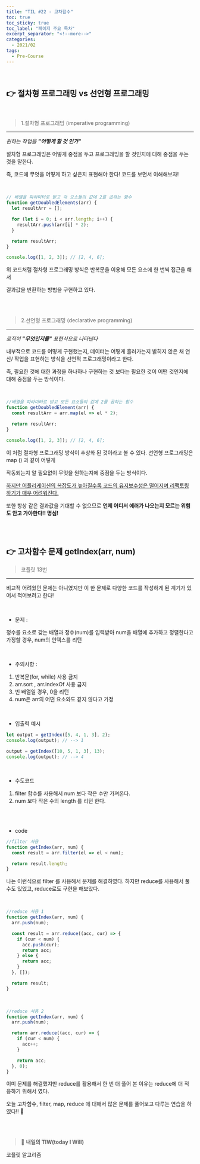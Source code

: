 ```yaml
---
title: "TIL #22 - 고차함수"
toc: true
toc_sticky: true
toc_label: "페이지 주요 목차"
excerpt_separator: "<!--more-->"
categories:
  - 2021/02
tags:
  - Pre-Course
---
```


<br/>

## :point_right: 절차형 프로그래밍 vs 선언형 프로그래밍

<br/>

> 1.절차형 프로그래밍 (imperative programming)
---

_원하는 작업을 **"어떻게 할 것 인가"**_

절차형 프로그래밍은 어떻게 중점을 두고 프로그래밍을 할 것인지에 대해 중점을 두는 것을 말한다.

즉, 코드에 무엇을 어떻게 하고 싶은지 표현해야 한다! 코드를 보면서 이해해보자!

<br/>

```js
// 배열을 파라미터로 받고 각 요소들의 값에 2를 곱하는 함수
function getDoubledElements(arr) {
  let resultArr = [];

  for (let i = 0; i < arr.length; i++) {
    resultArr.push(arr[i] * 2);
  }

  return resultArr;
}

console.log([1, 2, 3]); // [2, 4, 6];
```

위 코드처럼 절차형 프로그래밍 방식은 반복문을 이용해 모든 요소에 한 번씩 접근을 해서

결과값을 반환하는 방법을 구현하고 있다.

<br/>
<br/>

> 2.선언형 프로그래밍 (declarative programming)
---

_로직이 **"무엇인지를"** 표현식으로 나타낸다_

내부적으로 코드를 어떻게 구현했는지, 데이터는 어떻게 흘러가는지 밝히지 않은 채 연산/ 작업을 표현하는 방식을 선언적 프로그래밍이라고 한다.

즉, 필요한 것에 대한 과정을 하나하나 구현하는 것 보다는 필요한 것이 어떤 것인지에 대해 중점을 두는 방식이다.

<br/>

```js
//배열을 파라미터로 받고 모든 요소들의 값에 2를 곱하는 함수
function getDoubledElement(arr) {
  const resultArr = arr.map(el => el * 2);

  return resultArr;
}

console.log([1, 2, 3]); // [2, 4, 6];
```

이 처럼 절차형 프로그래밍 방식이 추상화 된 것이라고 볼 수 있다. 선언형 프로그래밍은 map () 과 같이 어떻게

작동되는지 알 필요없이 무엇을 원하는지에 중점을 두는 방식이다.

<u>하지만 어플리케이션의 복잡도가 높아질수록 코드의 유지보수성은 떨어지며 리팩토링하기가 매우 어려워진다.</u>

또한 항상 같은 결과값을 기대할 수 없으므로 **언제 어디서 에러가 나오는지 모르는 위험도 안고 가야한다!! 명심!**

<br/>
<br/>

## :point_right: 고차함수 문제 getIndex(arr, num)

> 코플릿 13번
---

비교적 어려웠던 문제는 아니였지만 이 한 문제로 다양한 코드를 작성하게 된 계기가 있어서 적어보려고 한다!

<br/>

- 문제 :

정수를 요소로 갖는 배열과 정수(num)를 입력받아 num을 배열에 추가하고 정렬한다고 가정할 경우, num의 인덱스를 리턴

<br/>

- 주의사항 :

1. 반복문(for, while) 사용 금지
2. arr.sort , arr.indexOf 사용 금지
3. 빈 배열일 경우, 0을 리턴
4. num은 arr의 어떤 요소와도 같지 않다고 가정

<br/>

- 입출력 예시

```js
let output = getIndex([5, 4, 1, 3], 2);
console.log(output); // --> 1

output = getIndex([10, 5, 1, 3], 13);
console.log(output); // --> 4
```

<br/>

- 수도코드

1. filter 함수를 사용해서 num 보다 작은 수만 가져온다.
2. num 보다 작은 수의 length 를 리턴 한다.

<br/>
<br/>

- code

```js
//filter 사용
function getIndex(arr, num) {
  const result = arr.filter(el => el < num);

  return result.length;
}
```

나는 이런식으로 filter 를 사용해서 문제를 해결하였다. 하지만 reduce를 사용해서 풀 수도 있었고, reduce로도 구현을 해보았다.

<br/>

```js
//reduce 사용 1
function getIndex(arr, num) {
  arr.push(num);

  const result = arr.reduce((acc, cur) => {
    if (cur < num) {
      acc.push(cur);
      return acc;
    } else {
      return acc;
    }
  }, []);

  return result;
}
```

<br/>

```js
//reduce 사용 2
function getIndex(arr, num) {
  arr.push(num);

  return arr.reduce((acc, cur) => {
    if (cur < num) {
      acc++;
    }

    return acc;
  }, 0);
}
```

이미 문제를 해결했지만 reduce를 활용해서 한 번 더 풀어 본 이유는 reduce에 더 적응하기 위해서 였다.

오늘 고차함수, filter, map, reduce 에 대해서 많은 문제를 풀어보고 다루는 연습을 하였다!! :muscle:

<br/>
<br/>

> :punch: **내일의 TIW(today I Will)**

코플릿 알고리즘
